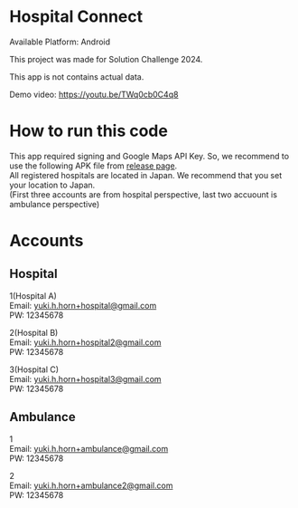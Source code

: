 # Hospital Connect

Available Platform: Android

This project was made for Solution Challenge 2024.

This app is not contains actual data.

Demo video: https://youtu.be/TWq0cb0C4q8

# How to run this code
This app required signing and Google Maps API Key. 
So, we recommend to use the following APK file from [release page](https://github.com/Yu-HaruWolf/hospital-connect/releases).<br>
All registered hospitals are located in Japan. We recommend that you set your location to Japan.<br>
(First three accounts are from hospital perspective, last two accuount is ambulance perspective)

# Accounts
## Hospital
1(Hospital A)<br>
Email: yuki.h.horn+hospital@gmail.com<br>
PW: 12345678

2(Hospital B)<br>
Email: yuki.h.horn+hospital2@gmail.com<br>
PW: 12345678

3(Hospital C)<br>
Email: yuki.h.horn+hospital3@gmail.com<br>
PW: 12345678

## Ambulance
1<br>
Email: yuki.h.horn+ambulance@gmail.com<br>
PW: 12345678

2<br>
Email: yuki.h.horn+ambulance2@gmail.com<br>
PW: 12345678
